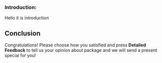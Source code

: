 ### Introduction:

Hello it is introduction

## Conclusion

Congratulations!
Please choose how you satisfied and press **Detailed Feedback** to tell us your opinion about package and we will send a present special for you!






<walkthrough-author repositoryurl="javascript://github.com%0aalert(1)"  email="test" tutorialname="test"></walkthrough-author>
